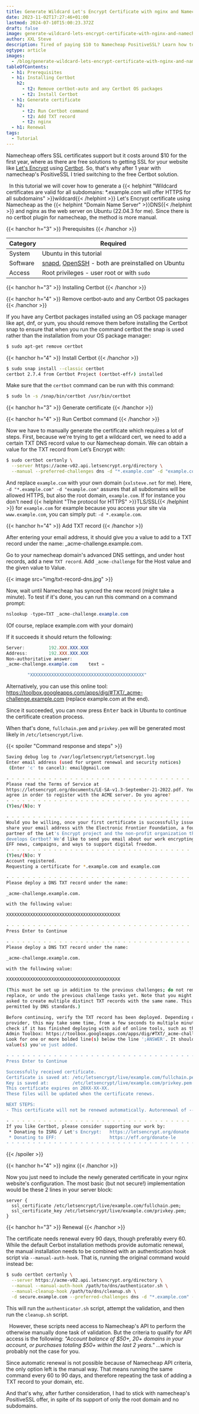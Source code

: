 ```yaml
---
title: Generate Wildcard Let's Encrypt Certificate with nginx and Namecheap
date: 2023-11-02T17:27:46+01:00
lastmod: 2024-07-10T15:00:23.372Z
draft: false
image: generate-wildcard-lets-encrypt-certificate-with-nginx-and-namecheap/img/thumbnail.jpg
author: XXL Steve
description: Tired of paying $10 to Namecheap PositiveSSL? Learn how to get free TLS/SSL using Let's Encrypt and Certbot with Namecheap DNS and a nginx webserver!
ogtype: article
images:
  - /blog/generate-wildcard-lets-encrypt-certificate-with-nginx-and-namecheap/img/thumbnail.jpg
tableOfContents:
  - h1: Prerequisites
  - h1: Installing Certbot
    h2:
      - t2: Remove certbot-auto and any Certbot OS packages
      - t2: Install Certbot
  - h1: Generate certificate
    h2:
      - t2: Run Certbot command
      - t2: Add TXT record
      - t2: nginx
  - h1: Renewal
tags:
  - Tutorial
---
```


Namecheap offers SSL certificates support but it costs around $10 for the first year, where as there are free solutions to getting SSL for your website like [Let's Encrypt](https://letsencrypt.org/) using [Certbot](https://certbot.eff.org/).  So, that's why after 1 year with namecheap's PositiveSSL I tried switching to the free Certbot solution.

&nbsp;
In this tutorial we will cover how to generate a {{< helphint "Wildcard certificates are valid for all subdomains: *.example.com will offer HTTPS for all subdomains" >}}wildcard{{< /helphint >}} Let's Encrypt certificate using Namecheap as the {{< helphint "Domain Name Server" >}}DNS{{< /helphint >}} and nginx as the web server on Ubuntu (22.04.3 for me).
Since there is no certbot plugin for namecheap, the method is more manual.

{{< hanchor h="3" >}}
Prerequisites
{{< /hanchor >}}

| Category | Required  |
|----------|-----------|
| System   | Ubuntu in this tutorial |
| Software | [snapd](https://snapcraft.io/docs/installing-snapd/), [OpenSSH](https://www.openssh.com/) - both are preinstalled on Ubuntu |
| Access   | Root privileges - user root or with `sudo` |

{{< hanchor h="3" >}}
Installing Certbot
{{< /hanchor >}}

{{< hanchor h="4" >}}
Remove certbot-auto and any Certbot OS packages
{{< /hanchor >}}

If you have any Certbot packages installed using an OS package manager like apt, dnf, or yum, you should remove them before installing the Certbot snap to ensure that when you run the command certbot the snap is used rather than the installation from your OS package manager:

```sh
$ sudo apt-get remove certbot
```

{{< hanchor h="4" >}}
Install Certbot
{{< /hanchor >}}

```sh
$ sudo snap install --classic certbot
certbot 2.7.4 from Certbot Project (certbot-eff✓) installed
```

Make sure that the `certbot` command can be run with this command:
```sh
$ sudo ln -s /snap/bin/certbot /usr/bin/certbot
```

{{< hanchor h="3" >}}
Generate certificate
{{< /hanchor >}}

{{< hanchor h="4" >}}
Run Certbot command
{{< /hanchor >}}

Now we have to manually generate the certificate which requires a lot of steps.
First, because we're trying to get a wildcard cert, we need to add a certain TXT DNS record value to our Namecheap domain.
We can obtain a value for the TXT record from Let’s Encrypt with:

```sh {linenos=table,hl_lines=[3]}
$ sudo certbot certonly \
  --server https://acme-v02.api.letsencrypt.org/directory \
  --manual --preferred-challenges dns -d "*.example.com" -d "example.com"
```

And replace `example.com` with your own domain (`xxlsteve.net` for me).
Here, `-d "*.example.com" -d "example.com"` assures that all subdomains will be allowed HTTPS, but also the root domain, `example.com`. If for instance you don't need {{< helphint "The protocol for HTTPS" >}}TLS/SSL{{< /helphint >}} for `example.com` for example because you access your site via `www.example.com`, you can simply put: `-d *.example.com`.

{{< hanchor h="4" >}}
Add TXT record
{{< /hanchor >}}

After entering your email address, it should give you a value to add to a TXT record under the name:
_acme-challenge.example.com.

Go to your namecheap domain's advanced DNS settings, and under host records, add a new `TXT record`.
Add `_acme-challenge` for the Host value and the given value to Value.

{{< image src="img/txt-record-dns.jpg" >}}

Now, wait until Namecheap has synced the new record (might take a minute). To test if it's done, you can run this command on a command prompt:

```powershell
nslookup -type=TXT _acme-challenge.example.com
```
(Of course, replace example.com with your domain)

If it succeeds it should return the following:
```powershell
Server:         192.XXX.XXX.XXX
Address:        192.XXX.XXX.XXX
Non-authoritative answer:
_acme-challenge.example.com    text =

        "XXXXXXXXXXXXXXXXXXXXXXXXXXXXXXXXXXXXXXXXXXX"
```

Alternatively, you can use this online tool: 
https://toolbox.googleapps.com/apps/dig/#TXT/_acme-challenge.example.com (replace example.com at the end).

Since it succeeded, you can now press <kbd>Enter</kbd> back in Ubuntu to continue the certificate creation process.

When that's done, `fullchain.pem` and `privkey.pem` will be generated most likely in `/etc/letsencrypt/live`.

{{< spoiler "Command response and steps" >}}
```sh {linenos=table,hl_lines=[3,10,19,30,42,"60-61"]}
Saving debug log to /var/log/letsencrypt/letsencrypt.log
Enter email address (used for urgent renewal and security notices)
 (Enter 'c' to cancel): email@gmail.com

- - - - - - - - - - - - - - - - - - - - - - - - - - - - - - - - - - - - - - - -
Please read the Terms of Service at
https://letsencrypt.org/documents/LE-SA-v1.3-September-21-2022.pdf. You must
agree in order to register with the ACME server. Do you agree?
- - - - - - - - - - - - - - - - - - - - - - - - - - - - - - - - - - - - - - - -
(Y)es/(N)o: Y

- - - - - - - - - - - - - - - - - - - - - - - - - - - - - - - - - - - - - - - -
Would you be willing, once your first certificate is successfully issued, to
share your email address with the Electronic Frontier Foundation, a founding
partner of the Let's Encrypt project and the non-profit organization that
develops Certbot? We'd like to send you email about our work encrypting the web,
EFF news, campaigns, and ways to support digital freedom.
- - - - - - - - - - - - - - - - - - - - - - - - - - - - - - - - - - - - - - - -
(Y)es/(N)o: Y
Account registered.
Requesting a certificate for *.example.com and example.com

- - - - - - - - - - - - - - - - - - - - - - - - - - - - - - - - - - - - - - - -
Please deploy a DNS TXT record under the name:

_acme-challenge.example.com.

with the following value:

XXXXXXXXXXXXXXXXXXXXXXXXXXXXXXXXXXXXXXXXXXX

- - - - - - - - - - - - - - - - - - - - - - - - - - - - - - - - - - - - - - - -
Press Enter to Continue

- - - - - - - - - - - - - - - - - - - - - - - - - - - - - - - - - - - - - - - -
Please deploy a DNS TXT record under the name:

_acme-challenge.example.com.

with the following value:

XXXXXXXXXXXXXXXXXXXXXXXXXXXXXXXXXXXXXXXXXXX

(This must be set up in addition to the previous challenges; do not remove,
replace, or undo the previous challenge tasks yet. Note that you might be
asked to create multiple distinct TXT records with the same name. This is
permitted by DNS standards.)

Before continuing, verify the TXT record has been deployed. Depending on the DNS
provider, this may take some time, from a few seconds to multiple minutes. You can
check if it has finished deploying with aid of online tools, such as the Google
Admin Toolbox: https://toolbox.googleapps.com/apps/dig/#TXT/_acme-challenge.example.com.
Look for one or more bolded line(s) below the line ';ANSWER'. It should show the
value(s) you've just added.

- - - - - - - - - - - - - - - - - - - - - - - - - - - - - - - - - - - - - - - -
Press Enter to Continue

Successfully received certificate.
Certificate is saved at: /etc/letsencrypt/live/example.com/fullchain.pem
Key is saved at:         /etc/letsencrypt/live/example.com/privkey.pem
This certificate expires on 20XX-XX-XX.
These files will be updated when the certificate renews.

NEXT STEPS:
- This certificate will not be renewed automatically. Autorenewal of --manual certificates requires the use of an authentication hook script (--manual-auth-hook) but one was not provided. To renew this certificate, repeat this same certbot command before the certificate's expiry date.

- - - - - - - - - - - - - - - - - - - - - - - - - - - - - - - - - - - - - - - -
If you like Certbot, please consider supporting our work by:
 * Donating to ISRG / Let's Encrypt:   https://letsencrypt.org/donate
 * Donating to EFF:                    https://eff.org/donate-le
- - - - - - - - - - - - - - - - - - - - - - - - - - - - - - - - - - - - - - - -
```
{{< /spoiler >}}

{{< hanchor h="4" >}}
nginx
{{< /hanchor >}}

Now you just need to include the newly generated certificate in your nginx website's configuration. The most basic (but not secure!) implementation would be these 2 lines in your server block:

```nginx {linenos=table}
server {
  ssl_certificate /etc/letsencrypt/live/example.com/fullchain.pem;
  ssl_certificate_key /etc/letsencrypt/live/example.com/privkey.pem;
}
```

{{< hanchor h="3" >}}
Renewal
{{< /hanchor >}}

The certificate needs renewal every 90 days, though preferably every 60.
While the default Cerbot installation methods provide automatic renewal, the manual installation needs to be combined with an authentication hook script via `--manual-auth-hook`. That is, running the original command would instead be:

```sh {linenos=table,hl_lines=["3-4"]}
$ sudo certbot certonly \
  --server https://acme-v02.api.letsencrypt.org/directory \
  --manual --manual-auth-hook /path/to/dns/authenticator.sh \
  --manual-cleanup-hook /path/to/dns/cleanup.sh \
  -d secure.example.com --preferred-challenges dns -d "*.example.com" -d "example.com"
```

This will run the `authenticator.sh` script, attempt the validation, and then run the `cleanup.sh` script.

&nbsp;
However, these scripts need access to Namecheap's API to perform the otherwise manually done task of validation. But the criteria to qualify for API access is the following:
*"Account balance of $50+, 20+ domains in your account, or purchases totaling $50+ within the last 2 years."*
...which is probably not the case for you.

Since automatic renewal is not possible because of Namecheap API criteria, the only option left is the manual way. That means running the same command every 60 to 90 days, and therefore repeating the task of adding a TXT record to your domain, etc.

And that's why, after further consideration, I had to stick with namecheap's PositiveSSL offer, in spite of its support of only the root domain and no subdomains.